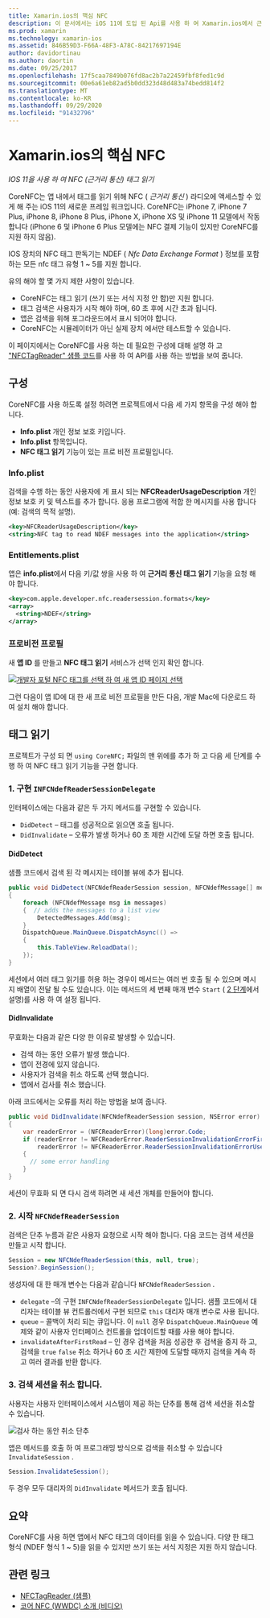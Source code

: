 ```yaml
---
title: Xamarin.ios의 핵심 NFC
description: 이 문서에서는 iOS 11에 도입 된 Api를 사용 하 여 Xamarin.ios에서 근거리 통신 태그를 읽는 방법을 설명 합니다.
ms.prod: xamarin
ms.technology: xamarin-ios
ms.assetid: 846B59D3-F66A-48F3-A78C-84217697194E
author: davidortinau
ms.author: daortin
ms.date: 09/25/2017
ms.openlocfilehash: 17f5caa7849b076fd8ac2b7a22459fbf8fed1c9d
ms.sourcegitcommit: 00e6a61eb82ad5b0dd323d48d483a74bedd814f2
ms.translationtype: MT
ms.contentlocale: ko-KR
ms.lasthandoff: 09/29/2020
ms.locfileid: "91432796"
---
```

# <a name="core-nfc-in-xamarinios"></a>Xamarin.ios의 핵심 NFC

_IOS 11을 사용 하 여 NFC (근거리 통신) 태그 읽기_

CoreNFC는 앱 내에서 태그를 읽기 위해 NFC ( _근거리 통신_ ) 라디오에 액세스할 수 있게 해 주는 iOS 11의 새로운 프레임 워크입니다. CoreNFC는 iPhone 7, iPhone 7 Plus, iPhone 8, iPhone 8 Plus, iPhone X, iPhone XS 및 iPhone 11 모델에서 작동 합니다 (iPhone 6 및 iPhone 6 Plus 모델에는 NFC 결제 기능이 있지만 CoreNFC를 지원 하지 않음).

IOS 장치의 NFC 태그 판독기는 NDEF ( _Nfc Data Exchange Format_ ) 정보를 포함 하는 모든 nfc 태그 유형 1 ~ 5를 지원 합니다.

유의 해야 할 몇 가지 제한 사항이 있습니다.

- CoreNFC는 태그 읽기 (쓰기 또는 서식 지정 안 함)만 지원 합니다.
- 태그 검색은 사용자가 시작 해야 하며, 60 초 후에 시간 초과 됩니다.
- 앱은 검색을 위해 포그라운드에서 표시 되어야 합니다.
- CoreNFC는 시뮬레이터가 아닌 실제 장치 에서만 테스트할 수 있습니다.

이 페이지에서는 CoreNFC를 사용 하는 데 필요한 구성에 대해 설명 하 고 ["NFCTagReader" 샘플 코드](/samples/xamarin/ios-samples/ios11-nfctagreader)를 사용 하 여 API를 사용 하는 방법을 보여 줍니다.

## <a name="configuration"></a>구성

CoreNFC를 사용 하도록 설정 하려면 프로젝트에서 다음 세 가지 항목을 구성 해야 합니다.

- **Info.plist** 개인 정보 보호 키입니다.
- **Info.plist** 항목입니다.
- **NFC 태그 읽기** 기능이 있는 프로 비전 프로필입니다.

### <a name="infoplist"></a>Info.plist

검색을 수행 하는 동안 사용자에 게 표시 되는 **NFCReaderUsageDescription** 개인 정보 보호 키 및 텍스트를 추가 합니다. 응용 프로그램에 적합 한 메시지를 사용 합니다 (예: 검색의 목적 설명).

```xml
<key>NFCReaderUsageDescription</key>
<string>NFC tag to read NDEF messages into the application</string>
```

### <a name="entitlementsplist"></a>Entitlements.plist

앱은 **info.plist**에서 다음 키/값 쌍을 사용 하 여 **근거리 통신 태그 읽기** 기능을 요청 해야 합니다.

```xml
<key>com.apple.developer.nfc.readersession.formats</key>
<array>
  <string>NDEF</string>
</array>
```

### <a name="provisioning-profile"></a>프로비전 프로필

새 **앱 ID** 를 만들고 **NFC 태그 읽기** 서비스가 선택 인지 확인 합니다.

[![개발자 포털 NFC 태그를 선택 하 여 새 앱 ID 페이지 선택](corenfc-images/app-services-nfc-sml.png)](corenfc-images/app-services-nfc.png#lightbox)

그런 다음이 앱 ID에 대 한 새 프로 비전 프로필을 만든 다음, 개발 Mac에 다운로드 하 여 설치 해야 합니다.

## <a name="reading-a-tag"></a>태그 읽기

프로젝트가 구성 되 면 `using CoreNFC;` 파일의 맨 위에를 추가 하 고 다음 세 단계를 수행 하 여 NFC 태그 읽기 기능을 구현 합니다.

### <a name="1-implement-infcndefreadersessiondelegate"></a>1. 구현 `INFCNdefReaderSessionDelegate`

인터페이스에는 다음과 같은 두 가지 메서드를 구현할 수 있습니다.

- `DidDetect` – 태그를 성공적으로 읽으면 호출 됩니다.
- `DidInvalidate` – 오류가 발생 하거나 60 초 제한 시간에 도달 하면 호출 됩니다.

#### <a name="diddetect"></a>DidDetect

샘플 코드에서 검색 된 각 메시지는 테이블 뷰에 추가 됩니다.

```csharp
public void DidDetect(NFCNdefReaderSession session, NFCNdefMessage[] messages)
{
    foreach (NFCNdefMessage msg in messages)
    {  // adds the messages to a list view
        DetectedMessages.Add(msg);
    }
    DispatchQueue.MainQueue.DispatchAsync(() =>
    {
        this.TableView.ReloadData();
    });
}
```

세션에서 여러 태그 읽기를 허용 하는 경우이 메서드는 여러 번 호출 될 수 있으며 메시지 배열이 전달 될 수도 있습니다. 이는 메서드의 세 번째 매개 변수 `Start` ( [2 단계](#step2)에서 설명)를 사용 하 여 설정 됩니다.

#### <a name="didinvalidate"></a>DidInvalidate

무효화는 다음과 같은 다양 한 이유로 발생할 수 있습니다.

- 검색 하는 동안 오류가 발생 했습니다.
- 앱이 전경에 있지 않습니다.
- 사용자가 검색을 취소 하도록 선택 했습니다.
- 앱에서 검사를 취소 했습니다.

아래 코드에서는 오류를 처리 하는 방법을 보여 줍니다.

```csharp
public void DidInvalidate(NFCNdefReaderSession session, NSError error)
{
    var readerError = (NFCReaderError)(long)error.Code;
    if (readerError != NFCReaderError.ReaderSessionInvalidationErrorFirstNDEFTagRead &&
        readerError != NFCReaderError.ReaderSessionInvalidationErrorUserCanceled)
    {
      // some error handling
    }
}
```

세션이 무효화 되 면 다시 검색 하려면 새 세션 개체를 만들어야 합니다.

<a name="step2"></a>

### <a name="2-start-an-nfcndefreadersession"></a>2. 시작 `NFCNdefReaderSession`

검색은 단추 누름과 같은 사용자 요청으로 시작 해야 합니다.
다음 코드는 검색 세션을 만들고 시작 합니다.

```csharp
Session = new NFCNdefReaderSession(this, null, true);
Session?.BeginSession();
```

생성자에 대 한 매개 변수는 다음과 같습니다 `NFCNdefReaderSession` .

- `delegate` –의 구현 `INFCNdefReaderSessionDelegate` 입니다. 샘플 코드에서 대리자는 테이블 뷰 컨트롤러에서 구현 되므로 `this` 대리자 매개 변수로 사용 됩니다.
- `queue` – 콜백이 처리 되는 큐입니다. 이 `null` 경우 `DispatchQueue.MainQueue` 예제와 같이 사용자 인터페이스 컨트롤을 업데이트할 때를 사용 해야 합니다.
- `invalidateAfterFirstRead` – 인 경우 검색을 처음 성공한 후 검색을 중지 하 고, 검색을 `true` `false` 취소 하거나 60 초 시간 제한에 도달할 때까지 검색을 계속 하 고 여러 결과를 반환 합니다.

### <a name="3-cancel-the-scanning-session"></a>3. 검색 세션을 취소 합니다.

사용자는 사용자 인터페이스에서 시스템이 제공 하는 단추를 통해 검색 세션을 취소할 수 있습니다.

![검사 하는 동안 취소 단추](corenfc-images/scan-cancel-sml.png)

앱은 메서드를 호출 하 여 프로그래밍 방식으로 검색을 취소할 수 있습니다 `InvalidateSession` .

```csharp
Session.InvalidateSession();
```

두 경우 모두 대리자의 `DidInvalidate` 메서드가 호출 됩니다.

## <a name="summary"></a>요약

CoreNFC를 사용 하면 앱에서 NFC 태그의 데이터를 읽을 수 있습니다. 다양 한 태그 형식 (NDEF 형식 1 ~ 5)을 읽을 수 있지만 쓰기 또는 서식 지정은 지원 하지 않습니다.

## <a name="related-links"></a>관련 링크

- [NFCTagReader (샘플)](/samples/xamarin/ios-samples/ios11-nfctagreader)
- [코어 NFC (WWDC) 소개 (비디오)](https://developer.apple.com/videos/play/wwdc2017/718/)